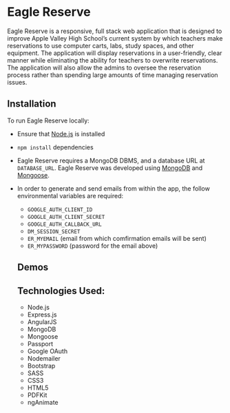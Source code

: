 # Eagle Reserve
Eagle Reserve is a responsive, full stack web application that is designed to improve Apple Valley High School’s current system by which teachers make reservations to use computer carts, labs, study spaces, and other equipment. The application will display reservations in a user-friendly, clear manner while eliminating the ability for teachers to overwrite reservations. The application will also allow the admins to oversee the reservation process rather than spending large amounts of time managing reservation issues.

## Installation
To run Eagle Reserve locally:

* Ensure that [Node.js](https://nodejs.org/en/) is installed
* `npm install` dependencies
* Eagle Reserve requires a MongoDB DBMS, and a database URL at `DATABASE_URL`. Eagle Reserve was developed using [MongoDB](https://www.mongodb.com/) and [Mongoose](http://mongoosejs.com/).
* In order to generate and send emails from within the app, the follow environmental variables are required:
  * `GOOGLE_AUTH_CLIENT_ID`
  * `GOOGLE_AUTH_CLIENT_SECRET`
  * `GOOGLE_AUTH_CALLBACK_URL`
  * `DM_SESSION_SECRET`
  * `ER_MYEMAIL` (email from which comfirmation emails will be sent)
  * `ER_MYPASSWORD` (password for the email above)

  ## Demos

  ## Technologies Used:
  * Node.js
  * Express.js
  * AngularJS
  * MongoDB
  * Mongoose
  * Passport
  * Google OAuth
  * Nodemailer
  * Bootstrap
  * SASS
  * CSS3
  * HTML5
  * PDFKit
  * ngAnimate
